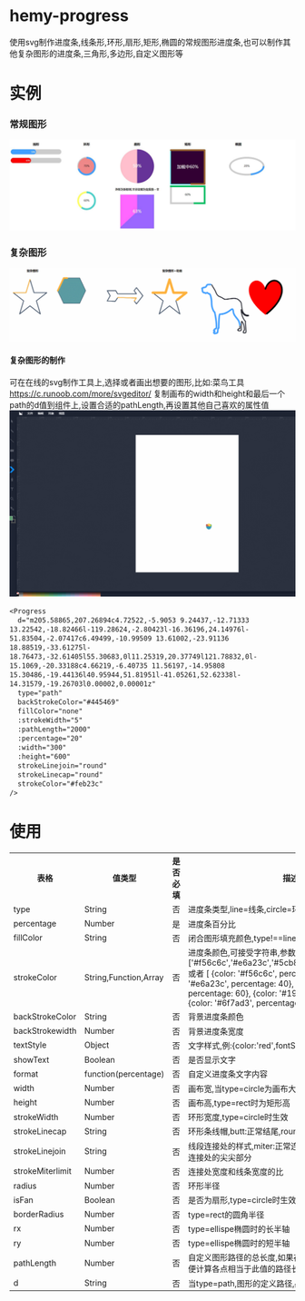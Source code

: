 # hemy-progress
使用svg制作进度条,线条形,环形,扇形,矩形,椭圆的常规图形进度条,也可以制作其他复杂图形的进度条,三角形,多边形,自定义图形等
# 实例
### 常规图形
![常规例子](./src/assets/1.jpg)
### 复杂图形
![复杂例子](./src/assets/1.gif)
#### 复杂图形的制作
可在在线的svg制作工具上,选择或者画出想要的图形,比如:菜鸟工具 https://c.runoob.com/more/svgeditor/
复制画布的width和height和最后一个path的d值到组件上,设置合适的pathLength,再设置其他自己喜欢的属性值
![复杂例子](./src/assets/2.gif)
``` 
<Progress
  d="m205.58865,207.26894c4.72522,-5.9053 9.24437,-12.71333 13.22542,-18.82466l-119.28624,-2.80423l-16.36196,24.14976l-51.83504,-2.07417c6.49499,-10.99509 13.61002,-23.91136 18.88519,-33.61275l-18.76473,-32.61405l55.30683,0l11.25319,20.37749l121.78832,0l-15.1069,-20.33188c4.66219,-6.40735 11.56197,-14.95808 15.30486,-19.44136l40.95944,51.81951l-41.05261,52.62338l-14.31579,-19.26703l0.00002,0.00001z"
  type="path"
  backStrokeColor="#445469"
  fillColor="none"
  :strokeWidth="5"
  :pathLength="2000"
  :percentage="20"
  :width="300"
  :height="600"
  strokeLinejoin="round"
  strokeLinecap="round"
  strokeColor="#feb23c"
/>
```

# 使用
<table>
  <tr>
    <th>表格</th>
    <th>值类型</th>
    <th>是否必填</th>
    <th>描述</th>
    <th>默认值</th>
  </tr>
  <tr>
    <td>type</td>
    <td>String</td>
    <td>否</td>
    <td>进度条类型,line=线条,circle=环形</td>
    <td>line</td>
  </tr>
  <tr>
    <td>percentage</td>
    <td>Number</td>
    <td>是</td>
    <td>进度条百分比</td>
    <td>100</td>
  </tr>
    <tr>
    <td>fillColor</td>
    <td>String</td>
    <td>否</td>
    <td>闭合图形填充颜色,type!==line生效</td>
    <td>none</td>
  </tr>
   <tr>
    <td>strokeColor</td>
    <td>String,Function,Array</td>
    <td>否</td>
    <td>进度条颜色,可接受字符串,参数为percentage的函数,数组,
        ['#f56c6c','#e6a23c','#5cb87a','#1989fa','#6f7ad3']
        或者
        [
          {color: '#f56c6c', percentage: 20},
          {color: '#e6a23c', percentage: 40},
          {color: '#5cb87a', percentage: 60},
          {color: '#1989fa', percentage: 80},
          {color: '#6f7ad3', percentage: 100}
        ]
    </td>
    <td>#409eff</td>
  </tr>
  <tr>
    <td>backStrokeColor</td>
    <td>String</td>
    <td>否</td>
    <td>背景进度条颜色</td>
    <td>#eee</td>
  </tr>
    <tr>
    <td>backStrokewidth</td>
    <td>Number</td>
    <td>否</td>
    <td>背景进度条宽度</td>
    <td>5</td>
  </tr>
   <tr>
    <td>textStyle</td>
    <td>Object</td>
    <td>否</td>
    <td>文字样式,例:{color:'red',fontSize:'25px'}</td>
    <td>{}</td>
  </tr>
  <tr>
    <td>showText</td>
    <td>Boolean</td>
    <td>否</td>
    <td>是否显示文字</td>
    <td>true</td>
  </tr>
   <tr>
    <td>format</td>
    <td>function(percentage)</td>
    <td>否</td>
    <td>自定义进度条文字内容</td>
    <td></td>
  </tr>
  <tr>
    <td>width</td>
    <td>Number</td>
    <td>否</td>
    <td>画布宽,当type=circle为画布大小,type=rect时为矩形宽</td>
    <td>200</td>
  </tr>
  <tr>
    <td>height</td>
    <td>Number</td>
    <td>否</td>
    <td>画布高,type=rect时为矩形高</td>
    <td>200</td>
  </tr>
  <tr>
    <td>strokeWidth</td>
    <td>Number</td>
    <td>否</td>
    <td>环形宽度,type=circle时生效</td>
    <td>10</td>
  </tr>
  <tr>
    <td>strokeLinecap</td>
    <td>String</td>
    <td>否</td>
    <td>环形条线帽,butt:正常结尾,round:圆润,square:两端为方形</td>
    <td>round</td>
  </tr>
   <tr>
    <td>strokeLinejoin</td>
    <td>String</td>
    <td>否</td>
    <td>线段连接处的样式,miter:正常连接,round:圆润,bevel:切除连接处的尖尖部分</td>
    <td>miter</td>
  </tr>
    <tr>
    <td>strokeMiterlimit</td>
    <td>Number</td>
    <td>否</td>
    <td>连接处宽度和线条宽度的比</td>
    <td>4</td>
  </tr>
  <tr>
    <td>radius</td>
    <td>Number</td>
    <td>否</td>
    <td>环形半径</td>
    <td>50</td>
  </tr>
  <tr>
    <td>isFan</td>
    <td>Boolean</td>
    <td>否</td>
    <td>是否为扇形,type=circle时生效</td>
    <td>false</td>
  </tr>
  <tr>
    <td>borderRadius</td>
    <td>Number</td>
    <td>否</td>
    <td>type=rect的圆角半径</td>
    <td>0</td>
  </tr>
  <tr>
    <td>rx</td>
    <td>Number</td>
    <td>否</td>
    <td>type=ellispe椭圆时的长半轴</td>
    <td>100</td>
  </tr>
  <tr>
    <td>ry</td>
    <td>Number</td>
    <td>否</td>
    <td>type=ellispe椭圆时的短半轴</td>
    <td>50</td>
  </tr>
  <tr>
    <td>pathLength</td>
    <td>Number</td>
    <td>否</td>
    <td>自定义图形路径的总长度,如果存在，路径将进行缩放，以便计算各点相当于此值的路径长度</td>
    <td>1000</td>
  </tr>
   <tr>
    <td>d</td>
    <td>String</td>
    <td>否</td>
    <td>当type=path,图形的定义路径,必填</td>
    <td></td>
  </tr>
</table>